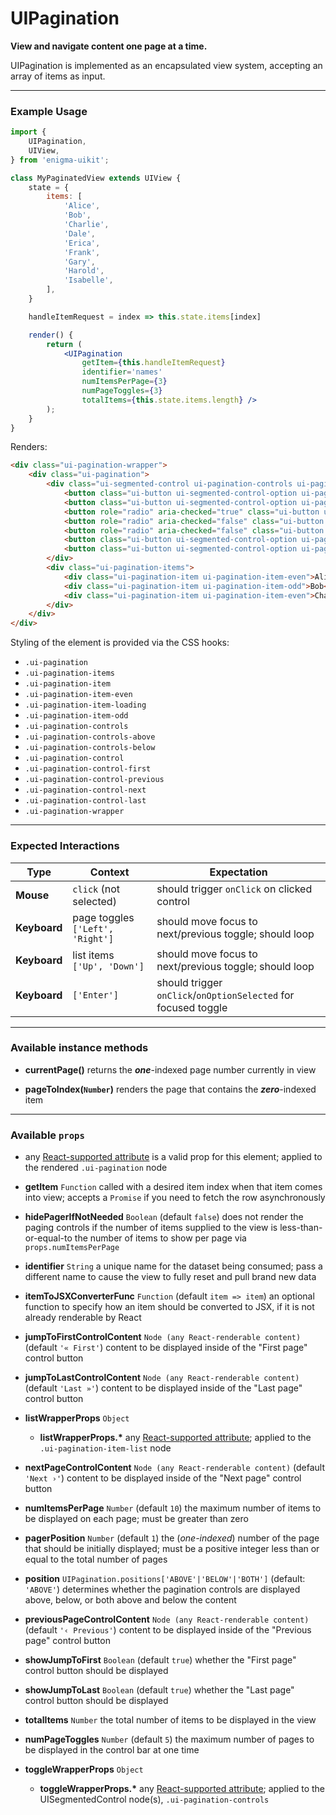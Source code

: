 # UIPagination
__View and navigate content one page at a time.__

UIPagination is implemented as an encapsulated view system, accepting an array of items as input.

---

### Example Usage

```jsx
import {
    UIPagination,
    UIView,
} from 'enigma-uikit';

class MyPaginatedView extends UIView {
    state = {
        items: [
            'Alice',
            'Bob',
            'Charlie',
            'Dale',
            'Erica',
            'Frank',
            'Gary',
            'Harold',
            'Isabelle',
        ],
    }

    handleItemRequest = index => this.state.items[index]

    render() {
        return (
            <UIPagination
                getItem={this.handleItemRequest}
                identifier='names'
                numItemsPerPage={3}
                numPageToggles={3}
                totalItems={this.state.items.length} />
        );
    }
}
```

Renders:

```html
<div class="ui-pagination-wrapper">
    <div class="ui-pagination">
        <div class="ui-segmented-control ui-pagination-controls ui-pagination-controls-above" aria-role="radiogroup">
            <button class="ui-button ui-segmented-control-option ui-pagination-control ui-pagination-control-first" tabindex="-1">First</button>
            <button class="ui-button ui-segmented-control-option ui-pagination-control ui-pagination-control-previous" tabindex="-1">Previous</button>
            <button role="radio" aria-checked="true" class="ui-button ui-segmented-control-option ui-pagination-control" tabindex="-1" data-page-number="1">1</button>
            <button role="radio" aria-checked="false" class="ui-button ui-segmented-control-option ui-pagination-control" tabindex="-1" data-page-number="2">2</button>
            <button role="radio" aria-checked="false" class="ui-button ui-segmented-control-option ui-pagination-control" tabindex="-1" data-page-number="3">3</button>
            <button class="ui-button ui-segmented-control-option ui-pagination-control ui-pagination-control-next" tabindex="-1">Next</button>
            <button class="ui-button ui-segmented-control-option ui-pagination-control ui-pagination-control-last" tabindex="-1">Last</button>
        </div>
        <div class="ui-pagination-items">
            <div class="ui-pagination-item ui-pagination-item-even">Alice</div>
            <div class="ui-pagination-item ui-pagination-item-odd">Bob</div>
            <div class="ui-pagination-item ui-pagination-item-even">Charlie</div>
        </div>
    </div>
</div>
```

Styling of the element is provided via the CSS hooks:

- `.ui-pagination`
- `.ui-pagination-items`
- `.ui-pagination-item`
- `.ui-pagination-item-even`
- `.ui-pagination-item-loading`
- `.ui-pagination-item-odd`
- `.ui-pagination-controls`
- `.ui-pagination-controls-above`
- `.ui-pagination-controls-below`
- `.ui-pagination-control`
- `.ui-pagination-control-first`
- `.ui-pagination-control-previous`
- `.ui-pagination-control-next`
- `.ui-pagination-control-last`
- `.ui-pagination-wrapper`

---

### Expected Interactions

Type | Context | Expectation
---- | ------- | -----------
__Mouse__ | `click` (not selected) | should trigger `onClick` on clicked control
__Keyboard__ | page toggles `['Left', 'Right']` | should move focus to next/previous toggle; should loop
__Keyboard__ | list items `['Up', 'Down']` | should move focus to next/previous toggle; should loop
__Keyboard__ | `['Enter']` | should trigger `onClick`/`onOptionSelected` for focused toggle

---

### Available instance methods

- __currentPage()__
  returns the ___one___-indexed page number currently in view

- __pageToIndex(`Number`)__
  renders the page that contains the ___zero___-indexed item

---

### Available `props`
- any [React-supported attribute](https://facebook.github.io/react/docs/tags-and-attributes.html#html-attributes) is a valid prop for this element; applied to the rendered `.ui-pagination` node

- __getItem__ `Function`
  called with a desired item index when that item comes into view; accepts a `Promise` if you need to fetch the row asynchronously

- __hidePagerIfNotNeeded__ `Boolean`
  (default `false`) does not render the paging controls if the number of items supplied to the view is less-than-or-equal-to the number of items to show per page via `props.numItemsPerPage`

- __identifier__ `String`
  a unique name for the dataset being consumed; pass a different name to cause the view to fully reset and pull brand new data

- __itemToJSXConverterFunc__ `Function`
  (default `item => item`) an optional function to specify how an item should be converted to JSX, if it is not already renderable by React

- __jumpToFirstControlContent__ `Node (any React-renderable content)`
  (default `'« First'`) content to be displayed inside of the "First page" control button

- __jumpToLastControlContent__ `Node (any React-renderable content)`
  (default `'Last »'`) content to be displayed inside of the "Last page" control button

- __listWrapperProps__ `Object`
    - __listWrapperProps.*__
      any [React-supported attribute](https://facebook.github.io/react/docs/tags-and-attributes.html#html-attributes); applied to the `.ui-pagination-item-list` node

- __nextPageControlContent__ `Node (any React-renderable content)`
  (default `'Next ›'`) content to be displayed inside of the "Next page" control button

- __numItemsPerPage__ `Number`
  (default `10`) the maximum number of items to be displayed on each page; must be greater than zero

- __pagerPosition__ `Number`
  (default `1`) the (_one-indexed_) number of the page that should be initially displayed; must be a positive integer less than or equal to the total number of pages

- __position__ `UIPagination.positions['ABOVE'|'BELOW'|'BOTH']`
  (default: `'ABOVE'`) determines whether the pagination controls are displayed above, below, or both above and below the content

- __previousPageControlContent__ `Node (any React-renderable content)`
  (default `'‹ Previous'`) content to be displayed inside of the "Previous page" control button

- __showJumpToFirst__ `Boolean`
  (default `true`) whether the "First page" control button should be displayed

- __showJumpToLast__ `Boolean`
  (default `true`) whether the "Last page" control button should be displayed

- __totalItems__ `Number`
  the total number of items to be displayed in the view

- __numPageToggles__ `Number`
  (default `5`) the maximum number of pages to be displayed in the control bar at one time

- __toggleWrapperProps__ `Object`
    - __toggleWrapperProps.*__
      any [React-supported attribute](https://facebook.github.io/react/docs/tags-and-attributes.html#html-attributes); applied to the UISegmentedControl node(s), `.ui-pagination-controls`
